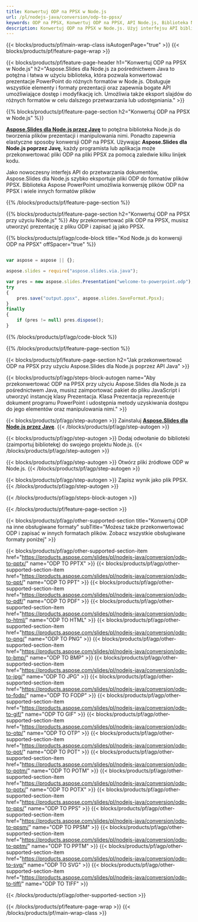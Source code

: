 ```yaml
---
title: Konwertuj ODP na PPSX w Node.js
url: /pl/nodejs-java/conversion/odp-to-ppsx/
keywords: ODP na PPSX, Konwertuj ODP na PPSX, API Node.js, Biblioteka Node.js, ODP, PPSX
description: Konwertuj ODP na PPSX w Node.js. Użyj interfejsu API biblioteki Node.js, aby przekonwertować pliki ODP na pliki PPSX
---
```


{{< blocks/products/pf/main-wrap-class isAutogenPage="true" >}}
{{< blocks/products/pf/feature-page-wrap >}}

{{< blocks/products/pf/feature-page-header h1="Konwertuj ODP na PPSX w Node.js" h2="Aspose.Slides dla Node.js za pośrednictwem Java to potężna i łatwa w użyciu biblioteka, która pozwala konwertować prezentacje PowerPoint do różnych formatów w Node.js. Obsługuje wszystkie elementy i formaty prezentacji oraz zapewnia bogate API umożliwiające dostęp i modyfikację ich. Umożliwia także eksport slajdów do różnych formatów w celu dalszego przetwarzania lub udostępniania." >}}

{{% blocks/products/pf/feature-page-section h2="Konwertuj ODP na PPSX w Node.js" %}}

[**Aspose.Slides dla Node.js przez Javę**](https://products.aspose.com/slides/pl/nodejs-java/) to potężna biblioteka Node.js do tworzenia plików prezentacji i manipulowania nimi. Ponadto zapewnia elastyczne sposoby konwersji ODP na PPSX. Używając **Aspose.Slides dla Node.js poprzez Javę**, każdy programista lub aplikacja może przekonwertować pliki ODP na pliki PPSX za pomocą zaledwie kilku linijek kodu.

Jako nowoczesny interfejs API do przetwarzania dokumentów, Aspose.Slides dla Node.js szybko eksportuje pliki ODP do formatów plików PPSX. Biblioteka Aspose PowerPoint umożliwia konwersję plików ODP na PPSX i wiele innych formatów plików

{{% /blocks/products/pf/feature-page-section %}}

{{% blocks/products/pf/feature-page-section  h2="Konwertuj ODP na PPSX przy użyciu Node.js" %}}
Aby przekonwertować plik ODP na PPSX, musisz utworzyć prezentację z pliku ODP i zapisać ją jako PPSX.

{{% blocks/products/pf/agp/code-block title="Kod Node.js do konwersji ODP na PPSX" offSpacer="true" %}}

```javascript

var aspose = aspose || {};

aspose.slides = require("aspose.slides.via.java");

var pres = new aspose.slides.Presentation("welcome-to-powerpoint.odp");
try
{
    pres.save("output.ppsx", aspose.slides.SaveFormat.Ppsx);
}
finally
{
    if (pres != null) pres.dispose();
}
```


{{% /blocks/products/pf/agp/code-block %}}

{{% /blocks/products/pf/feature-page-section %}}

{{< blocks/products/pf/feature-page-section  h2="Jak przekonwertować ODP na PPSX przy użyciu Aspose.Slides dla Node.js poprzez API Java" >}}

{{< blocks/products/pf/agp/steps-block-autogen name="Aby przekonwertować ODP na PPSX przy użyciu Aspose.Slides dla Node.js za pośrednictwem Java, musisz zaimportować pakiet do pliku JavaScript i utworzyć instancję klasy Prezentacja. Klasa Prezentacja reprezentuje dokument programu PowerPoint i udostępnia metody uzyskiwania dostępu do jego elementów oraz manipulowania nimi." >}}

{{< blocks/products/pf/agp/step-autogen >}}
Zainstaluj [**Aspose.Slides dla Node.js przez Javę**](https://products.aspose.com/slides/pl/nodejs-java/).
{{< /blocks/products/pf/agp/step-autogen >}}

{{< blocks/products/pf/agp/step-autogen >}}
Dodaj odwołanie do biblioteki (zaimportuj bibliotekę) do swojego projektu Node.js.
{{< /blocks/products/pf/agp/step-autogen >}}

{{< blocks/products/pf/agp/step-autogen >}}
Otwórz pliki źródłowe ODP w Node.js.
{{< /blocks/products/pf/agp/step-autogen >}}

{{< blocks/products/pf/agp/step-autogen >}}
Zapisz wynik jako plik PPSX.
{{< /blocks/products/pf/agp/step-autogen >}}

{{< /blocks/products/pf/agp/steps-block-autogen >}}

{{< /blocks/products/pf/feature-page-section >}}

{{< blocks/products/pf/agp/other-supported-section title="Konwertuj ODP na inne obsługiwane formaty" subTitle="Możesz także przekonwertować ODP i zapisać w innych formatach plików. Zobacz wszystkie obsługiwane formaty poniżej" >}}

{{< blocks/products/pf/agp/other-supported-section-item href="https://products.aspose.com/slides/pl/nodejs-java/conversion/odp-to-pptx/" name="ODP TO PPTX" >}}
{{< blocks/products/pf/agp/other-supported-section-item href="https://products.aspose.com/slides/pl/nodejs-java/conversion/odp-to-ppt/" name="ODP TO PPT" >}}
{{< blocks/products/pf/agp/other-supported-section-item href="https://products.aspose.com/slides/pl/nodejs-java/conversion/odp-to-pdf/" name="ODP TO PDF" >}}
{{< blocks/products/pf/agp/other-supported-section-item href="https://products.aspose.com/slides/pl/nodejs-java/conversion/odp-to-html/" name="ODP TO HTML" >}}
{{< blocks/products/pf/agp/other-supported-section-item href="https://products.aspose.com/slides/pl/nodejs-java/conversion/odp-to-png/" name="ODP TO PNG" >}}
{{< blocks/products/pf/agp/other-supported-section-item href="https://products.aspose.com/slides/pl/nodejs-java/conversion/odp-to-bmp/" name="ODP TO BMP" >}}
{{< blocks/products/pf/agp/other-supported-section-item href="https://products.aspose.com/slides/pl/nodejs-java/conversion/odp-to-jpg/" name="ODP TO JPG" >}}
{{< blocks/products/pf/agp/other-supported-section-item href="https://products.aspose.com/slides/pl/nodejs-java/conversion/odp-to-fodp/" name="ODP TO FODP" >}}
{{< blocks/products/pf/agp/other-supported-section-item href="https://products.aspose.com/slides/pl/nodejs-java/conversion/odp-to-gif/" name="ODP TO GIF" >}}
{{< blocks/products/pf/agp/other-supported-section-item href="https://products.aspose.com/slides/pl/nodejs-java/conversion/odp-to-otp/" name="ODP TO OTP" >}}
{{< blocks/products/pf/agp/other-supported-section-item href="https://products.aspose.com/slides/pl/nodejs-java/conversion/odp-to-pot/" name="ODP TO POT" >}}
{{< blocks/products/pf/agp/other-supported-section-item href="https://products.aspose.com/slides/pl/nodejs-java/conversion/odp-to-potm/" name="ODP TO POTM" >}}
{{< blocks/products/pf/agp/other-supported-section-item href="https://products.aspose.com/slides/pl/nodejs-java/conversion/odp-to-potx/" name="ODP TO POTX" >}}
{{< blocks/products/pf/agp/other-supported-section-item href="https://products.aspose.com/slides/pl/nodejs-java/conversion/odp-to-pps/" name="ODP TO PPS" >}}
{{< blocks/products/pf/agp/other-supported-section-item href="https://products.aspose.com/slides/pl/nodejs-java/conversion/odp-to-ppsm/" name="ODP TO PPSM" >}}
{{< blocks/products/pf/agp/other-supported-section-item href="https://products.aspose.com/slides/pl/nodejs-java/conversion/odp-to-pptm/" name="ODP TO PPTM" >}}
{{< blocks/products/pf/agp/other-supported-section-item href="https://products.aspose.com/slides/pl/nodejs-java/conversion/odp-to-svg/" name="ODP TO SVG" >}}
{{< blocks/products/pf/agp/other-supported-section-item href="https://products.aspose.com/slides/pl/nodejs-java/conversion/odp-to-tiff/" name="ODP TO TIFF" >}}


{{< /blocks/products/pf/agp/other-supported-section >}}

{{< /blocks/products/pf/feature-page-wrap >}}
{{< /blocks/products/pf/main-wrap-class >}}